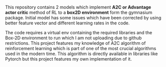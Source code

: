 This repository contains 2 models which implement **A2C or Advantage actor critic** method of RL to a **box2D environment** form the gymnasium package.
Initial model has some issues which have been corrected by using better feature vector and different learning rates in the code.

The code requires a virtual env containing the required libraries and the Box-2D environment to run which I am not uploading due to github restrictions.
This project features my knowledge of A2C algorithm of reinforcement learning which is part of one of the most crucial algorithms used in the modern time. This algorithm is directly available in libraries like Pytorch but this project features my own implementation of it.
